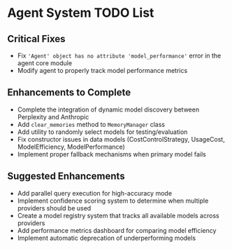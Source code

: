 # Agent System TODO List

## Critical Fixes
- Fix `'Agent' object has no attribute 'model_performance'` error in the agent core module
- Modify agent to properly track model performance metrics

## Enhancements to Complete
- Complete the integration of dynamic model discovery between Perplexity and Anthropic
- Add `clear_memories` method to `MemoryManager` class
- Add utility to randomly select models for testing/evaluation
- Fix constructor issues in data models (CostControlStrategy, UsageCost, ModelEfficiency, ModelPerformance)
- Implement proper fallback mechanisms when primary model fails

## Suggested Enhancements
- Add parallel query execution for high-accuracy mode
- Implement confidence scoring system to determine when multiple providers should be used
- Create a model registry system that tracks all available models across providers
- Add performance metrics dashboard for comparing model efficiency
- Implement automatic deprecation of underperforming models
